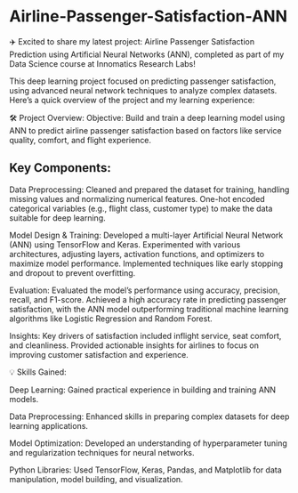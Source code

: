 # Airline-Passenger-Satisfaction-ANN

✈️ Excited to share my latest project: Airline Passenger Satisfaction Prediction using Artificial Neural Networks (ANN), completed as part of my Data Science course at Innomatics Research Labs!

This deep learning project focused on predicting passenger satisfaction, using advanced neural network techniques to analyze complex datasets. Here’s a quick overview of the project and my learning experience:

🛠️ Project Overview:
Objective: Build and train a deep learning model using ANN to predict airline passenger satisfaction based on factors like service quality, comfort, and flight experience.

## Key Components:
Data Preprocessing:
Cleaned and prepared the dataset for training, handling missing values and normalizing numerical features.
One-hot encoded categorical variables (e.g., flight class, customer type) to make the data suitable for deep learning.

Model Design & Training:
Developed a multi-layer Artificial Neural Network (ANN) using TensorFlow and Keras.
Experimented with various architectures, adjusting layers, activation functions, and optimizers to maximize model performance.
Implemented techniques like early stopping and dropout to prevent overfitting.

Evaluation:
Evaluated the model’s performance using accuracy, precision, recall, and F1-score.
Achieved a high accuracy rate in predicting passenger satisfaction, with the ANN model outperforming traditional machine learning algorithms like Logistic Regression and Random Forest.

Insights:
Key drivers of satisfaction included inflight service, seat comfort, and cleanliness.
Provided actionable insights for airlines to focus on improving customer satisfaction and experience.

💡 Skills Gained:

Deep Learning: Gained practical experience in building and training ANN models.

Data Preprocessing: Enhanced skills in preparing complex datasets for deep learning applications.

Model Optimization: Developed an understanding of hyperparameter tuning and regularization techniques for neural networks.

Python Libraries: Used TensorFlow, Keras, Pandas, and Matplotlib for data manipulation, model building, and visualization.
